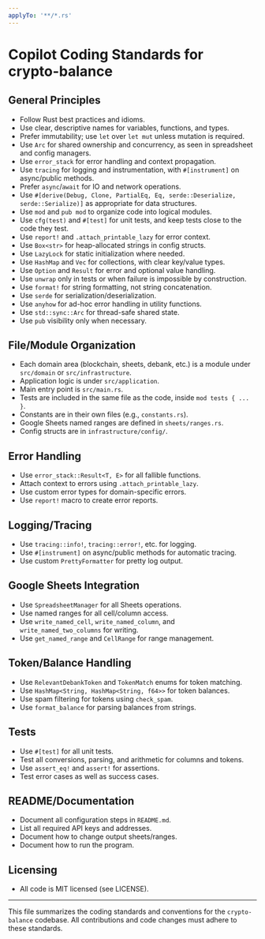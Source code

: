 ```yaml
---
applyTo: '**/*.rs'
---
```


# Copilot Coding Standards for crypto-balance

## General Principles
- Follow Rust best practices and idioms.
- Use clear, descriptive names for variables, functions, and types.
- Prefer immutability; use `let` over `let mut` unless mutation is required.
- Use `Arc` for shared ownership and concurrency, as seen in spreadsheet and config managers.
- Use `error_stack` for error handling and context propagation.
- Use `tracing` for logging and instrumentation, with `#[instrument]` on async/public methods.
- Prefer `async`/`await` for IO and network operations.
- Use `#[derive(Debug, Clone, PartialEq, Eq, serde::Deserialize, serde::Serialize)]` as appropriate for data structures.
- Use `mod` and `pub mod` to organize code into logical modules.
- Use `cfg(test)` and `#[test]` for unit tests, and keep tests close to the code they test.
- Use `report!` and `.attach_printable_lazy` for error context.
- Use `Box<str>` for heap-allocated strings in config structs.
- Use `LazyLock` for static initialization where needed.
- Use `HashMap` and `Vec` for collections, with clear key/value types.
- Use `Option` and `Result` for error and optional value handling.
- Use `unwrap` only in tests or when failure is impossible by construction.
- Use `format!` for string formatting, not string concatenation.
- Use `serde` for serialization/deserialization.
- Use `anyhow` for ad-hoc error handling in utility functions.
- Use `std::sync::Arc` for thread-safe shared state.
- Use `pub` visibility only when necessary.

## File/Module Organization
- Each domain area (blockchain, sheets, debank, etc.) is a module under `src/domain` or `src/infrastructure`.
- Application logic is under `src/application`.
- Main entry point is `src/main.rs`.
- Tests are included in the same file as the code, inside `mod tests { ... }`.
- Constants are in their own files (e.g., `constants.rs`).
- Google Sheets named ranges are defined in `sheets/ranges.rs`.
- Config structs are in `infrastructure/config/`.

## Error Handling
- Use `error_stack::Result<T, E>` for all fallible functions.
- Attach context to errors using `.attach_printable_lazy`.
- Use custom error types for domain-specific errors.
- Use `report!` macro to create error reports.

## Logging/Tracing
- Use `tracing::info!`, `tracing::error!`, etc. for logging.
- Use `#[instrument]` on async/public methods for automatic tracing.
- Use custom `PrettyFormatter` for pretty log output.

## Google Sheets Integration
- Use `SpreadsheetManager` for all Sheets operations.
- Use named ranges for all cell/column access.
- Use `write_named_cell`, `write_named_column`, and `write_named_two_columns` for writing.
- Use `get_named_range` and `CellRange` for range management.

## Token/Balance Handling
- Use `RelevantDebankToken` and `TokenMatch` enums for token matching.
- Use `HashMap<String, HashMap<String, f64>>` for token balances.
- Use spam filtering for tokens using `check_spam`.
- Use `format_balance` for parsing balances from strings.

## Tests
- Use `#[test]` for all unit tests.
- Test all conversions, parsing, and arithmetic for columns and tokens.
- Use `assert_eq!` and `assert!` for assertions.
- Test error cases as well as success cases.

## README/Documentation
- Document all configuration steps in `README.md`.
- List all required API keys and addresses.
- Document how to change output sheets/ranges.
- Document how to run the program.

## Licensing
- All code is MIT licensed (see LICENSE).

---
This file summarizes the coding standards and conventions for the `crypto-balance` codebase. All contributions and code changes must adhere to these standards.

